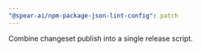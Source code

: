 ```yaml
---
"@spear-ai/npm-package-json-lint-config": patch
---
```


Combine changeset publish into a single release script.
